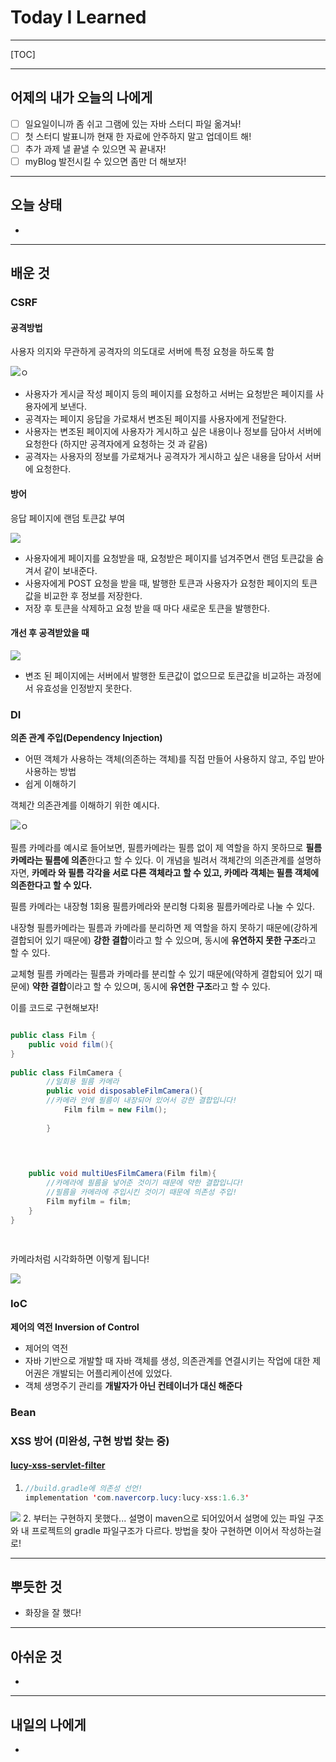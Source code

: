 <h1>Today I Learned</h1>

----------

[TOC]

-------------------------

## 어제의 내가 오늘의 나에게

- [ ] 일요일이니까 좀 쉬고 그램에 있는 자바 스터디 파일 옮겨놔!
- [ ] 첫 스터디 발표니까 현재 한 자료에 안주하지 말고 업데이트 해!
- [ ] 추가 과제 낼 끝낼 수 있으면 꼭 끝내자!
- [ ] myBlog 발전시킬 수 있으면 좀만 더 해보자!

---------------------------------

## 오늘 상태

  - 

--------------------------------

## 배운 것

### CSRF ###

#### 공격방법 

사용자 의지와 무관하게 공격자의 의도대로 서버에 특정 요청을 하도록 함

![ㅇ](https://images.velog.io/images/9sanha/post/3ed7162e-cbf1-4c82-97f5-618ea046f9a0/image-20210926163811500.png)

- 사용자가 게시글 작성 페이지 등의 페이지를 요청하고 서버는 요청받은 페이지를 사용자에게 보낸다.
-  공격자는 페이지 응답을 가로채서 변조된 페이지를 사용자에게 전달한다.
- 사용자는 변조된 페이지에 사용자가 게시하고 싶은 내용이나 정보를 담아서 서버에 요청한다 (하지만 공격자에게 요청하는 것 과 같음)
- 공격자는 사용자의 정보를 가로채거나 공격자가 게시하고 싶은 내용을 담아서 서버에 요청한다.

#### 방어

응답 페이지에 랜덤 토큰값 부여

![](https://images.velog.io/images/9sanha/post/3926c513-fd87-411c-826c-d712be17dba5/image-20210926165347185.png)

- 사용자에게 페이지를 요청받을 때, 요청받은 페이지를 넘겨주면서 랜덤 토큰값을 숨겨서 같이 보내준다.
- 사용자에게 POST 요청을 받을 때, 발행한 토큰과 사용자가 요청한 페이지의 토큰값을 비교한 후 정보를 저장한다.
- 저장 후 토큰을 삭제하고 요청 받을 때 마다 새로운 토큰을 발행한다.

#### 개선 후 공격받았을 때

![](https://images.velog.io/images/9sanha/post/371b9ba7-eb5b-4297-91d5-fbbc946d59ac/image-20210926171234028.png)

- 변조 된 페이지에는 서버에서 발행한 토큰값이 없으므로 토큰값을 비교하는 과정에서 유효성을 인정받지 못한다.



### DI

**의존 관계 주입(Dependency Injection)**

- 어떤 객체가 사용하는 객체(의존하는 객체)를 직접 만들어 사용하지 않고, 주입 받아 사용하는 방법
- 쉽게 이해하기

객체간 의존관계를 이해하기 위한 예시다.

![ㅇ](https://images.velog.io/images/2_juzzang/post/b9db4c10-9036-4f2b-bd0b-b319ec570c7e/image-20210926195816469.png)

필름 카메라를 예시로 들어보면, 필름카메라는 필름 없이 제 역할을 하지 못하므로 **필름카메라는 필름에 의존**한다고 할 수 있다. 이 개념을 빌려서 객체간의 의존관계를 설명하자면, **카메라 와  필름 각각을 서로 다른 객체라고 할 수 있고,  카메라 객체는  필름 객체에 의존한다고 할 수 있다.**

필름 카메라는 내장형 1회용 필름카메라와 분리형 다회용 필름카메라로 나눌 수 있다. 

내장형 필름카메라는 필름과 카메라를 분리하면 제 역할을 하지 못하기 때문에(강하게 결합되어 있기 때문에) **강한 결합**이라고 할 수 있으며, 동시에 **유연하지 못한 구조**라고 할 수 있다.

교체형 필름 카메라는 필름과 카메라를 분리할 수 있기 때문에(약하게 결합되어 있기 때문에) **약한 결합**이라고 할 수 있으며, 동시에 **유연한 구조**라고 할 수 있다. 

이를 코드로 구현해보자!

``` java

public class Film {
    public void film(){
}
   
public class FilmCamera {
    	//일회용 필름 카메라
    	public void disposableFilmCamera(){  										
        //카메라 안에 필름이 내장되어 있어서 강한 결합입니다!			
        	Film film = new Film();								
                                                                
   		}												    

    
    

    public void multiUesFilmCamera(Film film){					
        //카메라에 필름을 넣어준 것이기 때문에 약한 결합입니다!	
        //필름을 카메라에 주입시킨 것이기 때문에 의존성 주입!		
        Film myfilm = film;									
    }                                                            
}															

    
```

카메라처럼 시각화하면 이렇게 됩니다!

![](https://images.velog.io/images/9sanha/post/00d5e481-6c21-443b-90c8-d2864c56a783/image.png)

### IoC

**제어의 역전 Inversion of Control**

- 제어의 역전
- 자바 기반으로 개발할 때 자바 객체를 생성, 의존관계를 연결시키는 작업에 대한 제어권은 개발되는 어플리케이션에 있었다.
- 객체 생명주기 관리를 **개발자가 아닌 컨테이너가 대신 해준다** 

### Bean



### XSS 방어 (미완성, 구현 방법 찾는 중)

#### **[lucy-xss-servlet-filter](https://github.com/naver/lucy-xss-servlet-filter)**

1. ```java
   //build.gradle에 의존성 선언!
   implementation 'com.navercorp.lucy:lucy-xss:1.6.3'
   ```

 ![](https://images.velog.io/images/9sanha/post/6bbc6a07-c87b-48b0-9e2e-862570e3e8a1/image-20210926182630550.png)
2. 부터는 구현하지 못했다... 설명이 maven으로 되어있어서 설명에 있는 파일 구조와 내 프로젝트의 gradle 파일구조가 다르다. 방법을 찾아 구현하면 이어서 작성하는걸로!

------------------------------------

## 뿌듯한 것 ##

  - 화장을 잘 했다!

-------------------------------------

## 아쉬운 것 ##

  - 

-----------------------------------------

## 내일의 나에게 ##

  - 
